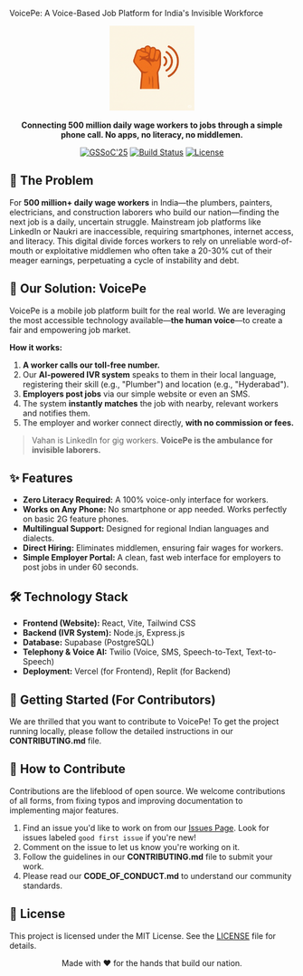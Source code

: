 VoicePe: A Voice-Based Job Platform for India's Invisible Workforce
<p align="center">
<img src="https://github.com/Biradarvanshika/VoicePe/blob/main/assets/voicepe-logo.jpg.png" alt="VoicePe Logo" width="150"/>
</p>

<p align="center">
<strong>Connecting 500 million daily wage workers to jobs through a simple phone call. No apps, no literacy, no middlemen.</strong>
</p>

<p align="center">
<a href="https://www.gssoc.co/"><img src="https://img.shields.io/badge/GSSoC'25-Project-orange" alt="GSSoC'25"></a>
<a href="#"><img src="https://img.shields.io/badge/build-passing-brightgreen" alt="Build Status"></a>
<a href="https://github.com/Biradarvanshika/VoicePe/blob/main/LICENSE"><img src="https://img.shields.io/badge/license-MIT-blue" alt="License"></a>
</p>

## 🎯 The Problem

For **500 million+ daily wage workers** in India—the plumbers, painters, electricians, and construction laborers who build our nation—finding the next job is a daily, uncertain struggle. Mainstream job platforms like LinkedIn or Naukri are inaccessible, requiring smartphones, internet access, and literacy. This digital divide forces workers to rely on unreliable word-of-mouth or exploitative middlemen who often take a 20-30% cut of their meager earnings, perpetuating a cycle of instability and debt.

## 🚀 Our Solution: VoicePe

VoicePe is a mobile job platform built for the real world. We are leveraging the most accessible technology available—**the human voice**—to create a fair and empowering job market.

**How it works:**

1. **A worker calls our toll-free number.**
2. Our **AI-powered IVR system** speaks to them in their local language, registering their skill (e.g., "Plumber") and location (e.g., "Hyderabad").
3. **Employers post jobs** via our simple website or even an SMS.
4. The system **instantly matches** the job with nearby, relevant workers and notifies them.
5. The employer and worker connect directly, **with no commission or fees.**

> Vahan is LinkedIn for gig workers. **VoicePe is the ambulance for invisible laborers.**

## ✨ Features

* **Zero Literacy Required:** A 100% voice-only interface for workers.
* **Works on Any Phone:** No smartphone or app needed. Works perfectly on basic 2G feature phones.
* **Multilingual Support:** Designed for regional Indian languages and dialects.
* **Direct Hiring:** Eliminates middlemen, ensuring fair wages for workers.
* **Simple Employer Portal:** A clean, fast web interface for employers to post jobs in under 60 seconds.

## 🛠️ Technology Stack

* **Frontend (Website):** React, Vite, Tailwind CSS
* **Backend (IVR System):** Node.js, Express.js
* **Database:** Supabase (PostgreSQL)
* **Telephony & Voice AI:** Twilio (Voice, SMS, Speech-to-Text, Text-to-Speech)
* **Deployment:** Vercel (for Frontend), Replit (for Backend)

## 🏁 Getting Started (For Contributors)

We are thrilled that you want to contribute to VoicePe! To get the project running locally, please follow the detailed instructions in our **CONTRIBUTING.md** file.

## 🤝 How to Contribute

Contributions are the lifeblood of open source. We welcome contributions of all forms, from fixing typos and improving documentation to implementing major features.

1. Find an issue you'd like to work on from our [Issues Page](https://github.com/Biradarvanshika/VoicePe/issues). Look for issues labeled `good first issue` if you're new!
2. Comment on the issue to let us know you're working on it.
3. Follow the guidelines in our **CONTRIBUTING.md** file to submit your work.
4. Please read our **CODE_OF_CONDUCT.md** to understand our community standards.

## 📄 License

This project is licensed under the MIT License. See the [LICENSE](https://github.com/Biradarvanshika/VoicePe/blob/main/LICENSE) file for details.


<p align="center">
Made with ❤️ for the hands that build our nation.
</p>
